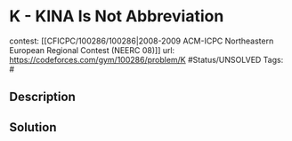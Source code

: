 # K - KINA Is Not Abbreviation

contest: [[CFICPC/100286/100286|2008-2009 ACM-ICPC Northeastern European Regional Contest (NEERC 08)]]
url: https://codeforces.com/gym/100286/problem/K
#Status/UNSOLVED
Tags: #

## Description

## Solution

